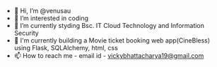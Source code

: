 - 👋 Hi, I’m @venusau
- 👀 I’m interested in coding
- 🌱 I’m currently styding Bsc. IT Cloud Technology and Information Security 
- 💞️ I'm currently building a Movie ticket booking web app(CineBless) using Flask, SQLAlchemy, html, css 
- 📫 How to reach me - email id - vickybhattacharya19@gmail.com

<!---
venusau/venusau is a ✨ special ✨ repository because its `README.md` (this file) appears on your GitHub profile.
You can click the Preview link to take a look at your changes.
--->
